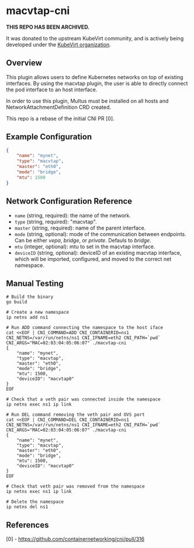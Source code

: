 # macvtap-cni
**THIS REPO HAS BEEN ARCHIVED.**

It was donated to the upstream KubeVirt community, and is actively being
developed under the
[KubeVirt organization](https://github.com/kubevirt/macvtap-cni).

## Overview
This plugin allows users to define Kubernetes networks on top of existing
interfaces. By using the macvtap plugin, the user is able to directly connect
the pod interface to an host interface.

In order to use this plugin, Multus must be installed on all hosts and
NetworkAttachmentDefinition CRD created.

This repo is a rebase of the initial CNI PR [0].

## Example Configuration

```json
{
    "name": "mynet",
    "type": "macvtap",
    "master": "eth0",
    "mode": "bridge",
    "mtu": 1500
}
```

## Network Configuration Reference

* `name`     (string, required): the name of the network.
* `type`     (string, required): "macvtap".
* `master`   (string, required): name of the parent interface.
* `mode`     (string, optional): mode of the communication between endpoints. Can
  be either *vepa*, *bridge*, or *private*. Defauls to *bridge*.
* `mtu`      (integer, optional): mtu to set in the macvtap interface.
* `deviceID` (string, optional): deviceID of an existing macvtap interface, which
  will be imported, configured, and moved to the correct net namespace.

## Manual Testing

```shell
# Build the binary
go build

# Create a new namespace
ip netns add ns1

# Run ADD command connecting the namespace to the host iface 
cat <<EOF | CNI_COMMAND=ADD CNI_CONTAINERID=ns1 CNI_NETNS=/var/run/netns/ns1 CNI_IFNAME=eth2 CNI_PATH=`pwd` CNI_ARGS="MAC=02:03:04:05:06:07" ./macvtap-cni
{
    "name": "mynet",
    "type": "macvtap",
    "master": "eth0",
    "mode": "bridge",
    "mtu": 1500,
    "deviceID": "macvtap0"
}
EOF

# Check that a veth pair was connected inside the namespace
ip netns exec ns1 ip link

# Run DEL command removing the veth pair and OVS port
cat <<EOF | CNI_COMMAND=DEL CNI_CONTAINERID=ns1 CNI_NETNS=/var/run/netns/ns1 CNI_IFNAME=eth2 CNI_PATH=`pwd` CNI_ARGS="MAC=02:03:04:05:06:07" ./macvtap-cni
{
    "name": "mynet",
    "type": "macvtap",
    "master": "eth0",
    "mode": "bridge",
    "mtu": 1500,
    "deviceID": "macvtap0"
}
EOF

# Check that veth pair was removed from the namespace
ip netns exec ns1 ip link

# Delete the namespace
ip netns del ns1
```

## References
[0] - https://github.com/containernetworking/cni/pull/316
